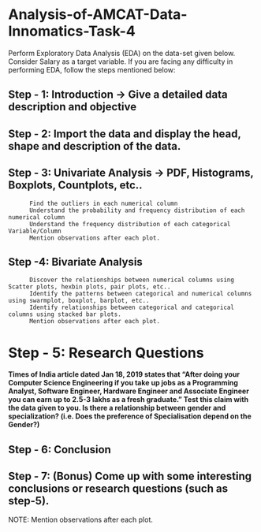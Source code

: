 # Analysis-of-AMCAT-Data-Innomatics-Task-4
Perform Exploratory Data Analysis (EDA) on the data-set given below. Consider Salary as a target variable.
If you are facing any difficulty in performing EDA, follow the steps mentioned below:

## Step - 1: Introduction -> Give a detailed data description and objective
## Step - 2: Import the data and display the head, shape and description of the data.
## Step - 3: Univariate Analysis -> PDF, Histograms, Boxplots, Countplots, etc..
          Find the outliers in each numerical column
          Understand the probability and frequency distribution of each numerical column
          Understand the frequency distribution of each categorical Variable/Column
          Mention observations after each plot.
## Step -4:  Bivariate Analysis
          Discover the relationships between numerical columns using Scatter plots, hexbin plots, pair plots, etc..
          Identify the patterns between categorical and numerical columns using swarmplot, boxplot, barplot, etc..
          Identify relationships between categorical and categorical columns using stacked bar plots.
          Mention observations after each plot.
# Step - 5: Research Questions
<B>Times of India article dated Jan 18, 2019 states that “After doing your Computer Science Engineering if you take up jobs as a Programming Analyst, Software Engineer, Hardware Engineer and Associate Engineer you can earn up to 2.5-3 lakhs as a fresh graduate.” Test this claim with the data given to you.
Is there a relationship between gender and specialization? (i.e. Does the preference of Specialisation depend on the Gender?)</B>
## Step - 6: Conclusion
## Step - 7: (Bonus) Come up with some interesting conclusions or research questions (such as step-5).
NOTE: Mention observations after each plot.
